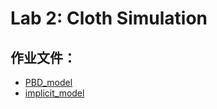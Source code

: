 # Lab 2: Cloth Simulation

## 作业文件：
- [PBD_model](./PBD_model.cs)
- [implicit_model](./implicit_model.cs)
